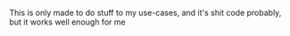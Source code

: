 This is only made to do stuff to my use-cases, and it's shit code probably, but it works well enough for me

